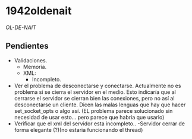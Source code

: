 # 1942oldenait
_OL-DE-NAIT_

## Pendientes

- Validaciones.
  - Memoria.
  - XML:
    - Incompleto.
- Ver el problema de desconectarse y conectarse. Actualmente no es problema si se cierra el servidor en el medio. Esto indicaría que al cerrarse el servidor se cierran bien las conexiones, pero no así al desconectarse un cliente. Dicen las malas lenguas que hay que hacer set_socket_opts o algo así. (EL problema parece solucionado sin necesidad de usar esto... pero parece que habria que usarlo)
- Verificar que el xml del servidor esta incompleto..
-Servidor cerrar de forma elegante (?)(no estaria funcionando el thread)

